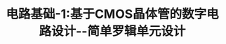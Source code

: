 ---
type: lecture 3.1
title: 电路基础-1:基于CMOS晶体管的数字电路设计--简单罗辑单元设计
tldr: "课程情况介绍，简要介绍芯片发展历程，以及简要介绍前沿AI芯片体系结构"
hide_from_announcments: true
thumbnail: /static_files/presentations/Lecture1/Lecture1.jpg
---
